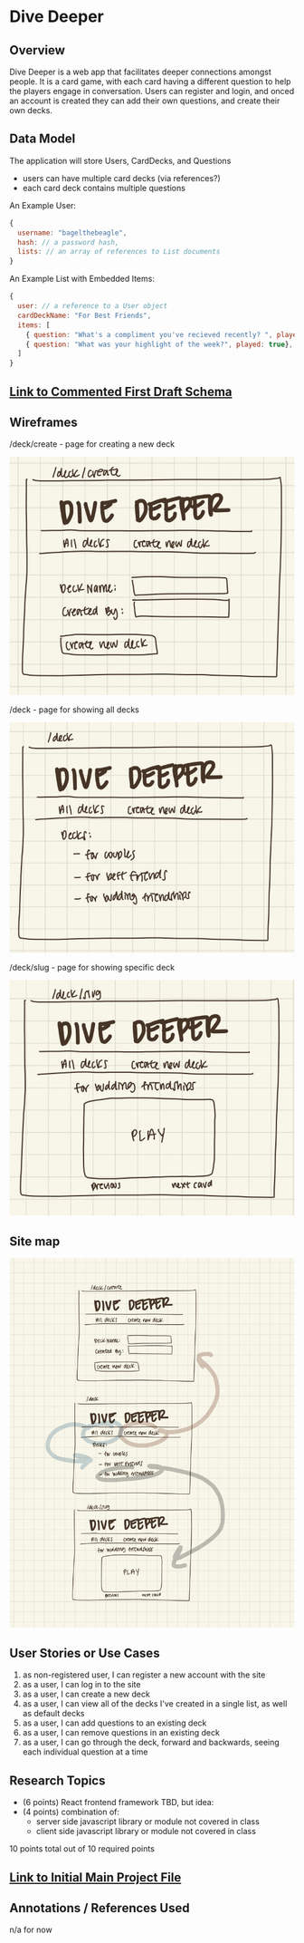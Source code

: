 # Dive Deeper 

## Overview

Dive Deeper is a web app that facilitates deeper connections amongst people. It is a card game, with each card having a different question to help the players engage in conversation. Users can register and login, and onced an account is created they can add their own questions, and create their own decks.

## Data Model

The application will store Users, CardDecks, and Questions
* users can have multiple card decks (via references?)
* each card deck contains multiple questions

An Example User:

```javascript
{
  username: "bagelthebeagle",
  hash: // a password hash,
  lists: // an array of references to List documents
}
```

An Example List with Embedded Items:

```javascript
{
  user: // a reference to a User object
  cardDeckName: "For Best Friends",
  items: [
    { question: "What's a compliment you've recieved recently? ", played: false},
    { question: "What was your highlight of the week?", played: true},
  ]
}
```


## [Link to Commented First Draft Schema](db.mjs) 

## Wireframes

/deck/create - page for creating a new deck

![deck create](documentation/deck-create.png)

/deck - page for showing all decks

![deck](documentation/deck.png)

/deck/slug - page for showing specific deck

![deck](documentation/deck-slug.png)

## Site map

![deck](documentation/site-map.png)

## User Stories or Use Cases

1. as non-registered user, I can register a new account with the site
2. as a user, I can log in to the site
3. as a user, I can create a new deck
4. as a user, I can view all of the decks I've created in a single list, as well as default decks
5. as a user, I can add questions to an existing deck
6. as a user, I can remove questions in an existing deck
7. as a user, I can go through the deck, forward and backwards, seeing each individual question at a time

## Research Topics

* (6 points) React frontend framework
TBD, but idea:
* (4 points) combination of:
  * server side javascript library or module not covered in class
  * client side javascript library or module not covered in class

10 points total out of 10 required points


## [Link to Initial Main Project File](app.mjs) 

## Annotations / References Used

n/a for now
